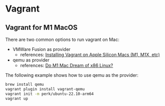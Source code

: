# Vagrant

## Vagrant for M1 MacOS

There are two common options to run vagrant on Mac:

- VMWare Fusion as provider
  - references: [Installing Vagrant on Apple Silicon Macs (M1, M1X, etc)](https://gist.github.com/fatso83/49980bbf065022d36c3a42369479a8df)
- qemu as provider
  - references: [Do M1 Mac Dream of x86 Linux?](https://medium.com/@TETRA2000/do-m1-mac-dream-of-x86-linux-117478fc9623)


The following example shows how to use qemu as the provider:

```bash
brew install qemu
vagrant plugin install vagrant-qemu
vagrant init -m perk/ubuntu-22.10-arm64
vagrant up
```
